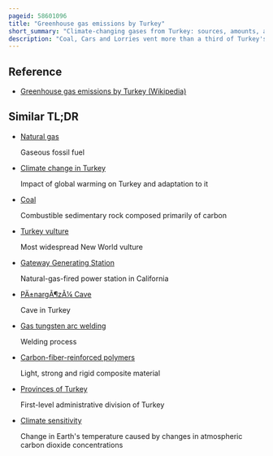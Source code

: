 ```yaml
---
pageid: 58601096
title: "Greenhouse gas emissions by Turkey"
short_summary: "Climate-changing gases from Turkey: sources, amounts, and mitigation policies"
description: "Coal, Cars and Lorries vent more than a third of Turkey's six hundred million Tonnes of annual Greenhouse Gas Emissions, which are mostly carbon Dioxide and Part of the Cause of Climate Change in Turkey. The Country's coal-fired Power Stations emit the most carbon Dioxide and other significant Sources are Road Vehicles that are running on Petrol or Diesel. The third most polluting Fuel after Coal and Oil is fossil Gas which is burned in Turkey's gas-fired Power Stations Homes and Workplaces. Methane produced by Cattle in Turkey makes up about Half of the Greenhouse Gases from Agriculture."
---
```


## Reference

- [Greenhouse gas emissions by Turkey (Wikipedia)](https://en.wikipedia.org/?curid=58601096)

## Similar TL;DR

- [Natural gas](/tldr/en/natural-gas)

  Gaseous fossil fuel

- [Climate change in Turkey](/tldr/en/climate-change-in-turkey)

  Impact of global warming on Turkey and adaptation to it

- [Coal](/tldr/en/coal)

  Combustible sedimentary rock composed primarily of carbon

- [Turkey vulture](/tldr/en/turkey-vulture)

  Most widespread New World vulture

- [Gateway Generating Station](/tldr/en/gateway-generating-station)

  Natural-gas-fired power station in California

- [PÄ±nargÃ¶zÃ¼ Cave](/tldr/en/pnargozu-cave)

  Cave in Turkey

- [Gas tungsten arc welding](/tldr/en/gas-tungsten-arc-welding)

  Welding process

- [Carbon-fiber-reinforced polymers](/tldr/en/carbon-fiber-reinforced-polymers)

  Light, strong and rigid composite material

- [Provinces of Turkey](/tldr/en/provinces-of-turkey)

  First-level administrative division of Turkey

- [Climate sensitivity](/tldr/en/climate-sensitivity)

  Change in Earth's temperature caused by changes in atmospheric carbon dioxide concentrations
